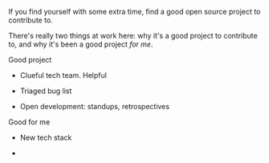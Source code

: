 <!--
.. title: Contribute to a Good Open Source Project
.. slug: good-proj
.. date: 2015-05-17 20:12:05 UTC-07:00
.. tags: Tech
.. type: text
.. status: draft
-->

If you find yourself with some extra time, find a good open source project to
contribute to. 

There's really two things at work here: why it's a good project to contribute
to, and why it's been a good project *for me*. 

Good project

* Clueful tech team. Helpful

* Triaged bug list

* Open development: standups, retrospectives


Good for me

* New tech stack

* 
